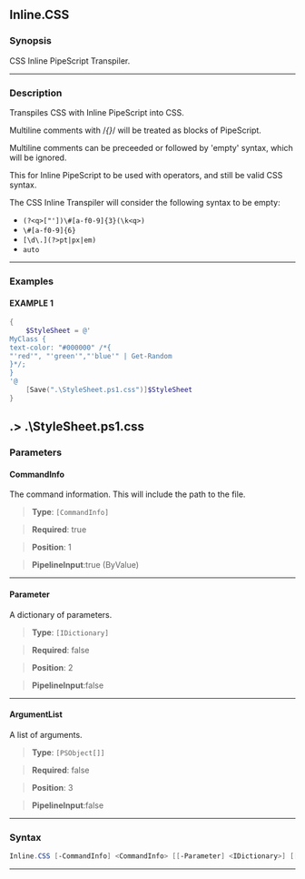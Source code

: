 
Inline.CSS
----------
### Synopsis
CSS Inline PipeScript Transpiler.

---
### Description

Transpiles CSS with Inline PipeScript into CSS.

Multiline comments with /*{}*/ will be treated as blocks of PipeScript.

Multiline comments can be preceeded or followed by 'empty' syntax, which will be ignored.

This for Inline PipeScript to be used with operators, and still be valid CSS syntax. 

The CSS Inline Transpiler will consider the following syntax to be empty:

* ```(?<q>["'])\#[a-f0-9]{3}(\k<q>)```
* ```\#[a-f0-9]{6}```
* ```[\d\.](?>pt|px|em)```
* ```auto```

---
### Examples
#### EXAMPLE 1
```PowerShell
{
    $StyleSheet = @'
MyClass {
text-color: "#000000" /*{
"'red'", "'green'","'blue'" | Get-Random
}*/;
}
'@
    [Save(".\StyleSheet.ps1.css")]$StyleSheet
}
```
.> .\StyleSheet.ps1.css
---
### Parameters
#### **CommandInfo**

The command information.  This will include the path to the file.



> **Type**: ```[CommandInfo]```

> **Required**: true

> **Position**: 1

> **PipelineInput**:true (ByValue)



---
#### **Parameter**

A dictionary of parameters.



> **Type**: ```[IDictionary]```

> **Required**: false

> **Position**: 2

> **PipelineInput**:false



---
#### **ArgumentList**

A list of arguments.



> **Type**: ```[PSObject[]]```

> **Required**: false

> **Position**: 3

> **PipelineInput**:false



---
### Syntax
```PowerShell
Inline.CSS [-CommandInfo] <CommandInfo> [[-Parameter] <IDictionary>] [[-ArgumentList] <PSObject[]>] [<CommonParameters>]
```
---



